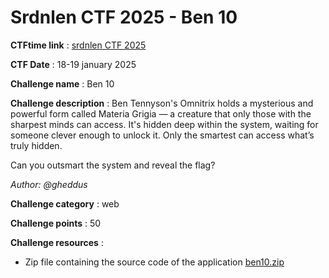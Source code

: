 # Srdnlen CTF 2025 - Ben 10

**CTFtime link** : [srdnlen CTF 2025](https://ctftime.org/event/2576)

**CTF Date** : 18-19 january 2025

**Challenge name** : Ben 10

**Challenge description** : Ben Tennyson's Omnitrix holds a mysterious and powerful form called Materia Grigia — a creature that only those with the sharpest minds can access. It's hidden deep within the system, waiting for someone clever enough to unlock it. Only the smartest can access what’s truly hidden.

Can you outsmart the system and reveal the flag?

*Author: @gheddus*

**Challenge category** : web

**Challenge points** : 50

**Challenge resources** :
- Zip file containing the source code of the application [ben10.zip](chall/ben10.zip)
